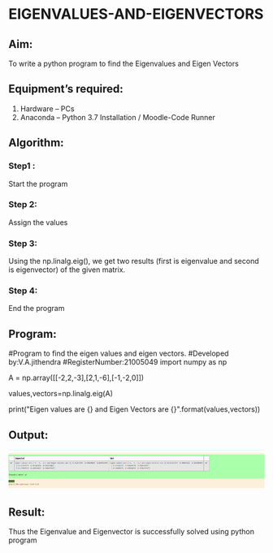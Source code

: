 # EIGENVALUES-AND-EIGENVECTORS
## Aim:
To write a python program to find the Eigenvalues and Eigen Vectors
## Equipment’s required:
1. 	Hardware – PCs
2. 	Anaconda – Python 3.7 Installation / Moodle-Code Runner
## Algorithm:
### Step1 :
Start the program 
### Step 2: 
Assign the values
### Step 3: 
Using the np.linalg.eig(),  we get two results (first is eigenvalue and second is eigenvector) of the given matrix.
### Step 4: 
End the program
## Program:
#Program to find the eigen values and eigen vectors.
#Developed by:V.A.jithendra
#RegisterNumber:21005049
import numpy as np

A = np.array([[-2,2,-3],[2,1,-6],[-1,-2,0]])

values,vectors=np.linalg.eig(A)

print("Eigen values are {} and Eigen Vectors are {}".format(values,vectors))
## Output:
![output](https://github.com/jithendra2004/EIGENVALUES-AND-EIGENVECTORS/blob/main/final.png?raw=true)

## Result:

Thus the Eigenvalue and Eigenvector is successfully solved using python program
